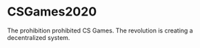 # CSGames2020
The prohibition prohibited CS Games. The revolution is creating a decentralized system.
